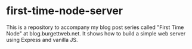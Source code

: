 # first-time-node-server
This is a repository to accompany my blog post series called "First Time Node" at blog.burgettweb.net. It shows how to build a simple web server using Express and vanilla JS.
